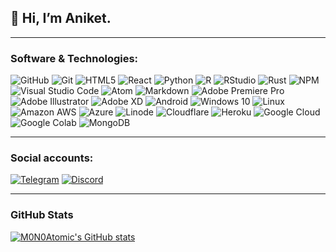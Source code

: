 ## 👋 Hi, I’m Aniket.
---
<!--
### About Me
- 👀 I’m interested in coding and technology.
- 🌱 I’m currently learning Python, Rust.

<!---
M0N0Atomic/M0N0Atomic is a ✨ special ✨ repository because its `README.md` (this file) appears on your GitHub profile.
You can click the Preview link to take a look at your changes.
--->

### Software & Technologies:
![GitHub](https://img.shields.io/badge/GITHUB-181717?style=flat&logo=github&logoColor=white)
![Git](https://img.shields.io/badge/GIT-181717?style=flat&logo=git&logoColor=white)
![HTML5](https://img.shields.io/badge/html5-%23E34F26.svg?style=flat&logo=html5&logoColor=white)
![React](https://img.shields.io/badge/React-242443.svg?style=flat&logo=react&logoColor=61DBFB)
![Python](https://img.shields.io/badge/python-3670A0?style=flat&logo=python&logoColor=ffdd54)
![R](https://img.shields.io/badge/R%20%28Programming%20Language%29-white?style=flat&logo=r&logoColor=3670A0)
![RStudio](https://img.shields.io/badge/RStudio-white?style=flat&logo=r&logoColor=3670A0)
![Rust](https://img.shields.io/badge/Rust-%23FEFFDD.svg?style=flat&logo=rust&logoColor=black)
![NPM](https://img.shields.io/badge/NPM-%23000000.svg?style=flat&logo=npm&logoColor=white)
![Visual Studio Code](https://img.shields.io/badge/VISUAL--STUDIO--CODE-007ACC?style=flat&logo=visual-studio-code&logoColor=white)
![Atom](https://img.shields.io/badge/Atom-%2366595C.svg?style=flat&logo=atom&logoColor=white)
![Markdown](https://img.shields.io/badge/markdown-%23000000.svg?style=flat&logo=markdown&logoColor=white)
![Adobe Premiere Pro](https://img.shields.io/badge/Adobe%20Premiere%20Pro-%2300005b.svg?style=flat&logo=adobepremierepro&logoColor=99f)
![Adobe Illustrator](https://img.shields.io/badge/Adobe%20Illustrator-3C240C.svg?style=flat&logo=adobeillustrator&logoColor=f8a829)
![Adobe XD](https://img.shields.io/badge/Adobe%20XD-470137?style=flat&logo=Adobe%20XD&logoColor=#FF61F6)
![Android](https://img.shields.io/badge/Android-3DDC84?style=flat&logo=android&logoColor=white)
![Windows 10](https://img.shields.io/badge/Windows-0078D6?style=flat&logo=windows&logoColor=white)
![Linux](https://img.shields.io/badge/Linux-282a36?style=flat&logo=linux&logoColor=white)
![Amazon AWS](https://img.shields.io/badge/AWS-282a36?style=flat&logo=amazonaws&logoColor=yellow)
![Azure](https://img.shields.io/badge/Azure-007FFF?style=flat&logo=microsoftazure)
![Linode](https://img.shields.io/badge/Linode-006400?style=flat&logo=linode&logoColor=white)
![Cloudflare](https://img.shields.io/badge/Cloudflare-FFFFFF?style=flat&logo=cloudflare&logoColor=E34F26)
![Heroku](https://img.shields.io/badge/Heroku-6762A6?style=flat&logo=heroku&logoColor=white)
![Google Cloud](https://img.shields.io/badge/Google%20Cloud-FFFFFF?style=flat&logo=googlecloud)
![Google Colab](https://img.shields.io/badge/Google%20Colab-FFFFFF?style=flat&logo=googlecolab&logoColor=E34F26)
![MongoDB](https://img.shields.io/badge/mongoDB-282a36?style=flat&logo=mongodb)

---

###  Social accounts:
[![Telegram](https://img.shields.io/badge/-Telegram-%23282a36?style=flat&logo=Telegram)](https://t.me/Monoatomic)
[![Discord](https://img.shields.io/badge/-Discord-%23202124?style=flat&logo=Discord)](https://discordapp.com/users/698857611944263710)

---

### GitHub Stats
[![M0N0Atomic's GitHub stats](https://github-readme-stats.vercel.app/api?username=M0N0Atomic&theme=yeblu&count_private=true&show_icons=true)](https://github.com/anuraghazra/github-readme-stats)

<!---
![Figma](https://img.shields.io/badge/figma-%23F24E1E.svg?style=flat&logo=figma&logoColor=white)
### Most used languages:
[![Top Langs](https://github-readme-stats.vercel.app/api/top-langs/?username=M0N0Atomic)](https://github.com/anuraghazra/github-readme-stats)
--->
